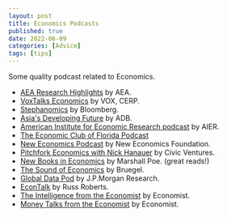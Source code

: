 ```yaml
---
layout: post
title: Economics Podcasts
published: true
date: 2022-06-09
categories: [Advice]
tags: [tips]
---
```


Some quality podcast related to Economics.

- [AEA Research Highlights](https://podcasts.apple.com/jp/podcast/aea-research-highlights/id1509480035) by AEA.
- [VoxTalks Economics](https://podcasts.apple.com/jp/podcast/voxtalks-economics/id1413723815) by VOX, CERP.
- [Stephanomics](https://podcasts.apple.com/jp/podcast/stephanomics/id1038108799) by Bloomberg.
- [Asia's Developing Future](https://podcasts.apple.com/jp/podcast/asias-developing-future/id1214820951) by ADB.
- [American Institute for Economic Research podcast](https://podcasts.apple.com/jp/podcast/american-institute-for-economic-research/id1475285499) by AIER.
- [The Economic Club of Florida Podcast](https://podcasts.apple.com/jp/podcast/the-economic-club-of-florida-podcast/id1577846968)
- [New Economics Podcast](https://podcasts.apple.com/jp/podcast/new-economics-podcast/id970353148) by New Economics Foundation.
- [Pitchfork Economics with Nick Hanauer](https://podcasts.apple.com/jp/podcast/pitchfork-economics-with-nick-hanauer/id1445901378) by Civic Ventures.
- [New Books in Economics](https://podcasts.apple.com/jp/podcast/new-books-in-economics/id425187524) by Marshall Poe. (great reads!)
- [The Sound of Economics](https://podcasts.apple.com/jp/podcast/the-sound-of-economics/id1124063625) by Bruegel.
- [Global Data Pod](https://podcasts.apple.com/jp/podcast/global-data-pod/id1576857391) by J.P.Morgan Research.
- [EconTalk](https://podcasts.apple.com/jp/podcast/econtalk/id135066958) by Russ Roberts.
- [The Intelligence from the Economist](https://podcasts.apple.com/jp/podcast/the-intelligence-from-the-economist/id1449631195) by Economist.
- [Money Talks from the Economist](https://podcasts.apple.com/jp/podcast/money-talks-from-the-economist/id420929545) by Economist.
